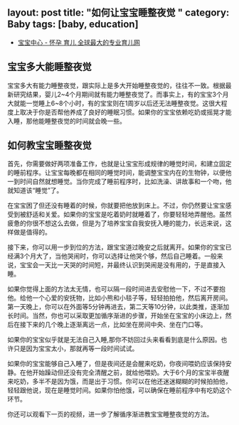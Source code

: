 layout: post
title: "如何让宝宝睡整夜觉 "
category: Baby
tags: [baby, education]
---

- [宝宝中心 - 怀孕 育儿 全球最大的专业育儿网](http://cn.babycenter.com/)


## 宝宝多大能睡整夜觉

宝宝多大有能力睡整夜觉，跟实际上是多大开始睡整夜觉的，往往不一致。根据最新研究结果，婴儿2~4个月期间就有能力睡整夜觉了。而事实上，有的宝宝3个月大就能一觉睡上6~8个小时，有的宝宝则在1周岁以后还无法睡整夜觉。这很大程度上取决于你是否帮他养成了良好的睡眠习惯。如果你的宝宝依赖吃奶或摇晃才能入睡，那他能睡整夜觉的时间就会晚一些。

## 如何教宝宝睡整夜觉

首先，你需要做好两项准备工作，也就是让宝宝形成规律的睡觉时间，和建立固定的睡前程序。让宝宝每晚都在相同的睡觉时间，能调整宝宝内在的生物钟，以便他一到时间自然就想睡觉。当你完成了睡前程序时，比如洗澡、讲故事和一个吻，他就知道该“睡觉”了。

在宝宝困了但还没有睡着的时候，你就要把他放到床上。不过，你仍然要让宝宝感受到被舒适和关爱。如果你的宝宝是吃着奶时就睡着了，你要轻轻地弄醒他。虽然疲惫的你很不想这么去做，但是为了培养宝宝自我安抚入睡的能力，长远来说，这样做是值得的。

接下来，你可以用一步到位的方法，跟宝宝道过晚安之后就离开。如果你的宝宝已经满3个月大了，当他哭闹时，你可以选择让他哭个够，然后自己睡着。一般来说，宝宝会一天比一天哭的时间短，并最终认识到哭闹是没有用的，于是直接入睡。  
  
如果你觉得上面的方法太无情，也可以隔一段时间进去安慰他一下，不过不要抱他。给他一个心爱的安抚物，比如小熊和小毯子等，轻轻拍拍他，然后离开房间。第一天晚上，你可以在外面等5分钟再进去，第二天等10分钟，以此类推，逐渐加长时间。当然，你也可以采取更加循序渐进的步骤，开始坐在宝宝的小床边上，然后在接下来的几个晚上逐渐离远一点，比如坐在房间中央、坐在门口等。  
  
如果你的宝宝似乎就是无法自己入睡,那你不妨回过头来看看到底是什么原因。也许只是因为宝宝太小，那就再等一段时间试试。  
  
如果你的宝宝能够自己入睡了，但是夜间还是会醒来吃奶，你夜间喂奶应该保持安静。在他开始躁动但还没有完全清醒之前，就给他喂奶。大于6个月的宝宝半夜醒来吃奶，多半不是因为饿，而是出于习惯。你可以在他还迷迷糊糊的时候拍拍他，轻轻跟他说，现在是睡觉时间。如果你怕他饿，可以确保在睡前程序中有吃奶这个环节。  
  
你还可以观看下一页的视频，进一步了解循序渐进教宝宝睡整夜觉的方法。 
